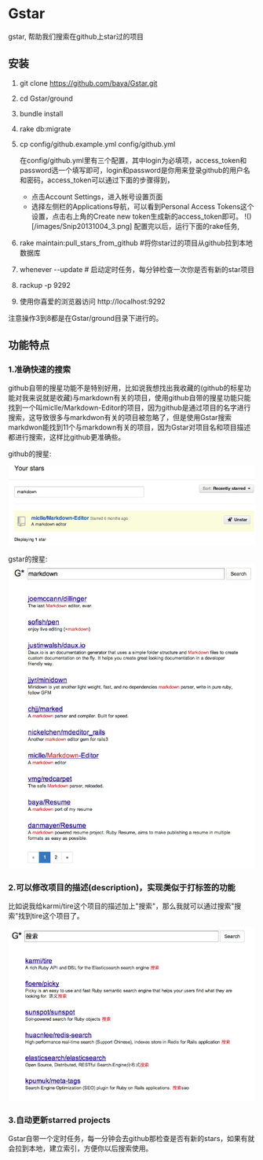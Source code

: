 # Gstar
gstar, 帮助我们搜索在github上star过的项目

## 安装

1. git clone https://github.com/baya/Gstar.git

2. cd Gstar/ground

3. bundle install

4. rake db:migrate

5. cp config/github.example.yml config/github.yml

    在config/github.yml里有三个配置，其中login为必填项，access_token和password选一个填写即可，login和password是你用来登录github的用户名和密码，access_token可以通过下面的步骤得到，
	- 点击Account Settings，进入帐号设置页面
	- 选择左侧栏的Applications导航，可以看到Personal Access Tokens这个设置，点击右上角的Create new token生成新的access_token即可。
	!()[/images/Snip20131004_3.png]
	配置完以后，运行下面的rake任务,

6. rake maintain:pull_stars_from_github #将你star过的项目从github拉到本地数据库

7. whenever --update                    # 启动定时任务，每分钟检查一次你是否有新的star项目

8. rackup -p 9292

9. 使用你喜爱的浏览器访问 http://localhost:9292

注意操作3到8都是在Gstar/ground目录下进行的。

## 功能特点

### 1.准确快速的搜索

github自带的搜星功能不是特别好用，比如说我想找出我收藏的(github的标星功能对我来说就是收藏)与markdown有关的项目，使用github自带的搜星功能只能找到一个叫miclle/Markdown-Editor的项目，因为github是通过项目的名字进行搜索，这导致很多与markdwon有关的项目被忽略了，但是使用Gstar搜索markdwon能找到11个与markdown有关的项目，因为Gstar对项目名和项目描述都进行搜索，这样比github更准确些。

github的搜星:

![](/images/Snip20131003_1.png)

gstar的搜星:
![](/images/Snip20131003_2.png)

### 2.可以修改项目的描述(description)，实现类似于打标签的功能

比如说我给karmi/tire这个项目的描述加上"搜索"，那么我就可以通过搜索"搜索"找到tire这个项目了。

![](/images/Snip20131004_3.png)

### 3.自动更新starred projects
Gstar自带一个定时任务，每一分钟会去github那检查是否有新的stars，如果有就会拉到本地，建立索引，方便你以后搜索使用。






